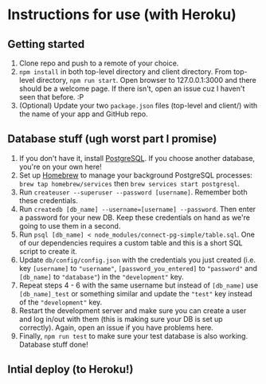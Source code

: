 # Instructions for use (with Heroku)
## Getting started
1. Clone repo and push to a remote of your choice.
2. `npm install` in both top-level directory and client directory. From top-level directory, `npm run start`. Open browser to 127.0.0.1:3000 and there should be a welcome page. If there isn't, open an issue cuz I haven't seen that before. :P
3. (Optional) Update your two `package.json` files (top-level and client/) with the name of your app and GitHub repo.

## Database stuff (ugh worst part I promise)
1. If you don't have it, install [PostgreSQL](https://www.postgresql.org/download/). If you choose another database, you're on your own here!
2. Set up [Homebrew](https://brew.sh/) to manage your background PostgreSQL processes: `brew tap homebrew/services` then `brew services start postgresql`.
3. Run `createuser --superuser --password [username]`. Remember both these credentials.
4. Run `createdb [db_name] --username=[username] --password`. Then enter a password for your new DB. Keep these credentials on hand as we're going to use them in a second.
5. Run `psql [db_name] < node_modules/connect-pg-simple/table.sql`. One of our dependencies requires a custom table and this is a short SQL script to create it.
6. Update `db/config/config.json` with the credentials you just created (i.e. key `[username]` to `"username"`, `[password_you_entered]` to `"password"` and `[db_name]` to `"database"`) in the `"development"` key.
7. Repeat steps 4 - 6 with the same username but instead of `[db_name]` use `[db_name]_test` or something similar and update the `"test"` key instead of the `"development"` key.
8. Restart the development server and make sure you can create a user and log in/out with them (this is making sure your DB is set up correctly). Again, open an issue if you have problems here.
9. Finally, `npm run test` to make sure your test database is also working. Database stuff done!

## Intial deploy (to Heroku!)
